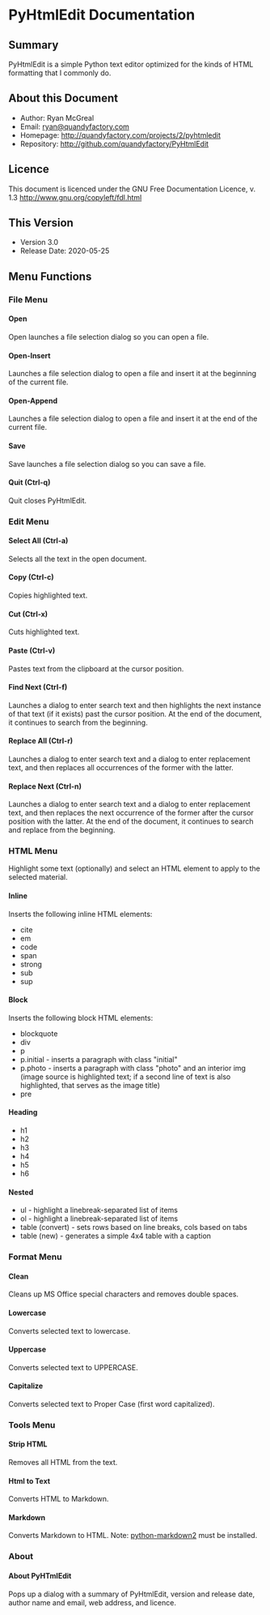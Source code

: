# PyHtmlEdit Documentation

## Summary

PyHtmlEdit is a simple Python text editor optimized for the kinds of HTML formatting that I commonly do.

## About this Document

* Author: Ryan McGreal
* Email: ryan@quandyfactory.com
* Homepage: http://quandyfactory.com/projects/2/pyhtmledit
* Repository: http://github.com/quandyfactory/PyHtmlEdit

## Licence

This document is licenced under the GNU Free Documentation Licence, v. 1.3 http://www.gnu.org/copyleft/fdl.html

## This Version

* Version 3.0
* Release Date: 2020-05-25

## Menu Functions

### File Menu

#### Open

Open launches a file selection dialog so you can open a file.

#### Open-Insert

Launches a file selection dialog to open a file and insert it at the beginning of the current file.

#### Open-Append

Launches a file selection dialog to open a file and insert it at the end of the current file.

#### Save

Save launches a file selection dialog so you can save a file.

#### Quit (Ctrl-q)

Quit closes PyHtmlEdit.

### Edit Menu

#### Select All (Ctrl-a)

Selects all the text in the open document.

#### Copy (Ctrl-c)

Copies highlighted text.

#### Cut (Ctrl-x)

Cuts highlighted text.

#### Paste (Ctrl-v)

Pastes text from the clipboard at the cursor position.

#### Find Next (Ctrl-f)

Launches a dialog to enter search text and then highlights the next instance of that text (if it exists) past the cursor position. At the end of the document, it continues to search from the beginning.

#### Replace All (Ctrl-r)

Launches a dialog to enter search text and a dialog to enter replacement text, and then replaces all occurrences of the former with the latter.

#### Replace Next (Ctrl-n)

Launches a dialog to enter search text and a dialog to enter replacement text, and then replaces the next occurrence of the former after the cursor position with the latter. At the end of the document, it continues to search and replace from the beginning.


### HTML Menu

Highlight some text (optionally) and select an HTML element to apply to the selected material.

#### Inline

Inserts the following inline HTML elements:

* cite
* em
* code
* span
* strong
* sub
* sup

#### Block

Inserts the following block HTML elements:

* blockquote
* div
* p
* p.initial - inserts a paragraph with class "initial"
* p.photo - inserts a paragraph with class "photo" and an interior img (image source is highlighted text; if a second line of text is also highlighted, that serves as the image title)
* pre

#### Heading

* h1
* h2
* h3
* h4
* h5
* h6

#### Nested

* ul - highlight a linebreak-separated list of items
* ol - highlight a linebreak-separated list of items
* table (convert) - sets rows based on line breaks, cols based on tabs
* table (new) - generates a simple 4x4 table with a caption

###  Format Menu

#### Clean

Cleans up MS Office special characters and removes double spaces.

#### Lowercase

Converts selected text to lowercase.

#### Uppercase

Converts selected text to UPPERCASE.

#### Capitalize

Converts selected text to Proper Case (first word capitalized).

### Tools Menu

#### Strip HTML

Removes all HTML from the text.

#### Html to Text

Converts HTML to Markdown.

#### Markdown

Converts Markdown to HTML. Note: [python-markdown2](https://pypi.org/project/markdown2/) must be installed.

### About

#### About PyHTmlEdit

Pops up a dialog with a summary of PyHtmlEdit, version and release date, author name and email, web address, and licence.

